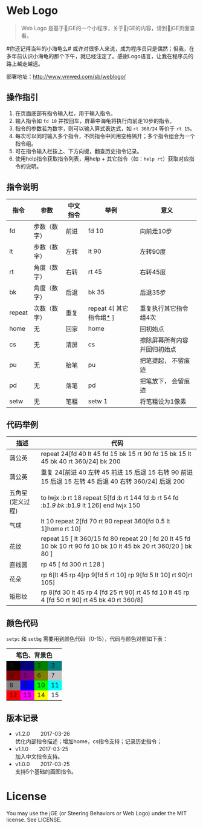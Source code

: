 # Web Logo
> Web Logo 是基于:dragon:jGE的一个小程序，关于:dragon:jGE的内容，请到:dragon:jGE页面查看。  
    
#你还记得当年的小海龟么# 或许对很多人来说，成为程序员只是偶然；但我，在多年前认识小海龟的那个下午，就已经注定了。感谢Logo语言，让我在程序员的路上越走越远。

部署地址：<http://www.vmwed.com/sb/weblogo/>  

## 操作指引
1. 在页面底部有指令输入栏，用于输入指令。
1. 输入指令如 `fd 10` 并按回车，屏幕中海龟将执行向前走10步的指令。
1. 指令的参数若为数字，则可以输入算式表达式，如 `rt 360/24` 等价于 `rt 15`。
1. 每次可以同时输入多个指令，不同指令中间用空格隔开；多个指令组合为一个指令组。
1. 可在指令输入栏按上、下方向键，翻查历史指令记录。
1. 使用help指令获取指令列表，用help + 其它指令（如：`help rt`）获取对应指令的说明。

## 指令说明
指令 | 参数 | 中文指令 | 举例 | 意义
----|------|----------|----------|----------
fd  | 步数（数字） | 前进 | fd 10 | 向前走10步
lt  | 步数（数字） | 左转 | lt 90 | 左转90度
rt  | 角度（数字） | 右转 | rt 45 | 右转45度
bk  | 角度（数字） | 后退 | bk 35 | 后退35步
repeat | 次数（数字） | 重复 | repeat 4[ 其它指令组[*] ] | 重复执行其它指令组4次
home| 无 | 回家 | home | 回初始点
cs | 无 | 清屏 | cs | 擦除屏幕所有内容并回归初始点
pu | 无 | 抬笔 | pu | 把笔提起， 不留痕迹
pd | 无 | 落笔 | pd | 把笔放下， 会留痕迹
setw | 无 | 笔粗 | setw 1 | 将笔粗设为1像素

  
[*]: # "多个指令组合一起，中间用空格隔开。如：fd 100 rt 90"


## 代码举例
描述 | 代码
--|--
蒲公英 | repeat 24[fd 40 lt 45 fd 15 bk 15 rt 90 fd 15 bk 15  lt 45 bk 40 rt 360/24] bk 200
蒲公英 | 重复 24[前进 40 左转 45 前进 15 后退 15 右转 90 前进 15 后退 15  左转 45 后退 40 右转 360/24] 后退 200
五角星(定义过程) | to lwjx :b rt 18 repeat 5[fd :b rt 144 fd :b rt 54 fd :b*1.9 bk :b*1.9 lt 126] end lwjx 150
气球 | lt 10 repeat 2[fd 70 rt 90 repeat 360[fd 0.5 lt 1]home rt 10] 
花纹 | repeat 15 [ lt 360/15 fd 80 repeat 20 [ fd 20 lt 45 fd 10 bk 10 rt 90 fd 10 bk 10 lt 45 bk 20 rt 360/20 ] bk 80 ]
直线圆 | rp 45 [ fd 300 rt 128 ]
花朵 | rp 6[lt 45 rp 4[rp 9[fd 5 rt 10] rp 9[fd 5 lt 10] rt 90]rt 105]
矩形纹 | rp 8[fd 30 lt 45 rp 4 [fd 25 rt 90] rt 45 fd 10 lt 45 rp 4 [fd 50 rt 90] rt 45 bk 40 rt 360/8]



## 颜色代码
`setpc` 和 `setbg` 需要用到颜色代码（0-15），代码与颜色对照如下表：
<table >
<tr><th colspan='4'>笔色、背景色</th></tr>
<tr><td style='background-color:#000000;'>0</td><td style='background-color:#010080;'>1</td><td style='background-color:#008001;'>2</td><td style='background-color:#008081;'>3</td></tr>
<tr><td style='background-color:#800000;'>4</td><td style='background-color:#81007f;'>5</td><td style='background-color:#7f8000;'>6</td><td style='background-color:#c0c0c0;'>7</td></tr>
<tr><td style='background-color:#808080;'>8</td><td style='background-color:#0000fe;'>9</td><td style='background-color:#00ff01;'>10</td><td style='background-color:#00ffff;'>11</td></tr>
<tr><td style='background-color:#fe0000;'>12</td><td style='background-color:#ff00fa;'>13</td><td style='background-color:#ffff00;'>14</td><td style='background-color:#ffffff;'>15</td></tr>
</table>


## 版本记录
* v1.2.0　　2017-03-26  
    优化内部指令描述；增加home，cs指令支持；记录历史指令；
* v1.1.0　　2017-03-25  
    加入中文指令支持。
* v1.0.0　　2017-03-25  
    支持5个基础的画图指令。

# License
You may use the jGE (or Steering Behaviors or Web Logo) under the MIT license. See LICENSE.

